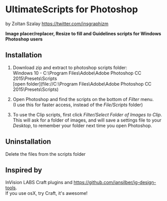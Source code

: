 # UltimateScripts for Photoshop
by Zoltan Szalay
https://twitter.com/insgraphizm

**Image placer/replacer, Resize to fill and Guidelines scripts for Windows Photoshop users**

## Installation
1. Download zip and extract to photoshop scripts folder:  
Windows 10 - C:\Program Files\Adobe\Adobe Photoshop CC 2015\Presets\Scripts\
[open folder](file://C:\Program Files\Adobe\Adobe Photoshop CC 2015\Presets\Scripts)

2. Open Photoshop and find the scripts on the bottom of *Filter* menu.  
(I use this for faster access, instead of the *File/Scripts* folder)

3. To use the Clip scripts, first click *Filter/Select Folder of Images to Clip*.  
This will ask for a folder of images, and will save a settings file to your *Desktop*, to remember your folder next time you open Photoshop.

## Uninstallation
Delete the files from the scripts folder


## Inspired by
InVision LABS Craft plugins and https://github.com/iansilber/ig-design-tools.  
If you use osX, try Craft, it's awesome!
